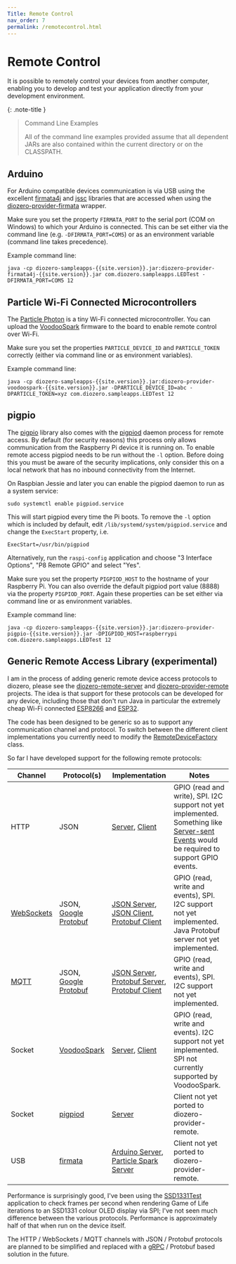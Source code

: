 ```yaml
---
Title: Remote Control
nav_order: 7
permalink: /remotecontrol.html
---
```


# Remote Control

It is possible to remotely control your devices from another computer, enabling you to develop and
test your application directly from your development environment.

{: .note-title }
> Command Line Examples
>
> All of the command line examples provided assume that all dependent JARs are also contained within
the current directory or on the CLASSPATH.

## Arduino

For Arduino compatible devices communication is via USB using the excellent [firmata4j](https://github.com/kurbatov/firmata4j)
and [jssc](https://github.com/scream3r/java-simple-serial-connector) libraries that are accessed when using the
[diozero-provider-firmata](https://github.com/mattjlewis/diozero/tree/master/diozero-provider-firmata) wrapper.

Make sure you set the property `FIRMATA_PORT` to the serial port (COM on Windows) to which your
Arduino is connected. This can be set either via the command line (e.g. `-DFIRMATA_PORT=COM5`)
or as an environment variable (command line takes precedence).

Example command line:
```shell
java -cp diozero-sampleapps-{{site.version}}.jar:diozero-provider-firmata4j-{{site.version}}.jar com.diozero.sampleapps.LEDTest -DFIRMATA_PORT=COM5 12
```

## Particle Wi-Fi Connected Microcontrollers

The [Particle Photon](https://www.particle.io/products/hardware/photon-wifi-dev-kit) is a tiny Wi-Fi
connected microcontroller.
You can upload the [VoodooSpark](https://github.com/voodootikigod/voodoospark) firmware to the board
to enable remote control over Wi-Fi.

Make sure you set the properties `PARTICLE_DEVICE_ID` and `PARTICLE_TOKEN` correctly (either via
command line or as environment variables).

Example command line:
```shell
java -cp diozero-sampleapps-{{site.version}}.jar:diozero-provider-voodoospark-{{site.version}}.jar -DPARTICLE_DEVICE_ID=abc -DPARTICLE_TOKEN=xyz com.diozero.sampleapps.LEDTest 12
```

## pigpio

The [pigpio](http://abyz.me.uk/rpi/pigpio/) library also comes with the
[pigpiod](http://abyz.me.uk/rpi/pigpio/pigpiod.html) daemon process for remote access.
By default (for security reasons) this process only allows communication from the Raspberry Pi
device it is running on.
To enable remote access pigpiod needs to be run without the `-l` option.
Before doing this you must be aware of the security implications, only consider this on a local
network that has no inbound connectivity from the Internet.

On Raspbian Jessie and later you can enable the pigpiod daemon to run as a system service:
```shell
sudo systemctl enable pigpiod.service
```

This will start pigpiod every time the Pi boots. To remove the `-l` option which is included by
default, edit `/lib/systemd/system/pigpiod.service` and change the `ExecStart` property, i.e.
```
ExecStart=/usr/bin/pigpiod
```

Alternatively, run the `raspi-config` application and choose "3 Interface Options", "P8 Remote GPIO"
and select "Yes".

Make sure you set the property `PIGPIOD_HOST` to the hostname of your Raspberry Pi.
You can also override the default pigpiod port value (8888) via the property `PIGPIOD_PORT`.
Again these properties can be set either via command line or as environment variables.

Example command line:
```shell
java -cp diozero-sampleapps-{{site.version}}.jar:diozero-provider-pigpio-{{site.version}}.jar -DPIGPIOD_HOST=raspberrypi com.diozero.sampleapps.LEDTest 12
```

## Generic Remote Access Library (experimental)

I am in the process of adding generic remote device access protocols to diozero, please see the [diozero-remote-server](https://github.com/mattjlewis/diozero/tree/master/diozero-remote-server) and [diozero-provider-remote](https://github.com/mattjlewis/diozero/tree/master/diozero-provider-remote) projects.
The idea is that support for these protocols can be developed for any device, including those that don't run Java in particular the extremely cheap Wi-Fi connected [ESP8266](https://en.wikipedia.org/wiki/ESP8266) and  [ESP32](https://en.wikipedia.org/wiki/ESP32).

The code has been designed to be generic so as to support any communication channel and protocol. To switch between the different client implementations you currently need to modify the [RemoteDeviceFactory](https://github.com/mattjlewis/diozero/blob/master/diozero-provider-remote/src/main/java/com/diozero/internal/provider/remote/devicefactory/RemoteDeviceFactory.java) class.

So far I have developed support for the following remote protocols:

| Channel | Protocol(s) | Implementation | Notes |
| ------- | ----------- | -------------- | ----- |
| HTTP | JSON | [Server](https://github.com/mattjlewis/diozero/blob/master/diozero-remote-server/src/main/java/com/diozero/remote/server/http/DiozeroController.java), [Client](https://github.com/mattjlewis/diozero/blob/master/diozero-provider-remote/src/main/java/com/diozero/internal/provider/remote/http/JsonHttpProtocolHandler.java) | GPIO (read and write), SPI. I2C support not yet implemented. Something like [Server-sent Events](https://en.wikipedia.org/wiki/Server-sent_events) would be required to support GPIO events. |
| [WebSockets](https://en.wikipedia.org/wiki/WebSocket) | JSON, [Google Protobuf](https://developers.google.com/protocol-buffers/) | [JSON Server](https://github.com/mattjlewis/diozero/blob/master/diozero-remote-server/src/main/java/com/diozero/remote/server/websocket/JsonWebSocket.java), [JSON Client](https://github.com/mattjlewis/diozero/blob/master/diozero-provider-remote/src/main/java/com/diozero/internal/provider/remote/websocket/JsonWebSocketProtocolHandler.java), [Protobuf Client](https://github.com/mattjlewis/diozero/blob/master/diozero-provider-remote/src/main/java/com/diozero/internal/provider/remote/websocket/ProtobufWebSocketProtocolHandler.java) | GPIO (read, write and events), SPI. I2C support not yet implemented. Java Protobuf server not yet implemented. |
| [MQTT](https://en.wikipedia.org/wiki/MQTT) | JSON, [Google Protobuf](https://developers.google.com/protocol-buffers/) | [JSON Server](https://github.com/mattjlewis/diozero/blob/master/diozero-remote-server/src/main/java/com/diozero/remote/server/mqtt/MqttJsonServer.java), [Protobuf Server](https://github.com/mattjlewis/diozero/blob/master/diozero-remote-server/src/main/java/com/diozero/remote/server/mqtt/MqttProtobufServer.java), [Protobuf Client](https://github.com/mattjlewis/diozero/blob/master/diozero-provider-remote/src/main/java/com/diozero/internal/provider/remote/mqtt/ProtobufMqttProtocolHandler.java) | GPIO (read, write and events), SPI. I2C support not yet implemented. |
| Socket | [VoodooSpark](https://github.com/voodootikigod/voodoospark) | [Server](https://github.com/voodootikigod/voodoospark), [Client](https://github.com/mattjlewis/diozero/blob/master/diozero-provider-remote/src/main/java/com/diozero/internal/provider/remote/voodoospark/VoodooSparkProtocolHandler.java) | GPIO (read, write and events). I2C support not yet implemented. SPI not currently supported by VoodooSpark. |
| Socket | [pigpiod](http://abyz.me.uk/rpi/pigpio/pigpiod.html) | [Server](http://abyz.me.uk/rpi/pigpio/pigpiod.html) | Client not yet ported to diozero-provider-remote. |
| USB | [firmata](https://github.com/firmata/protocol) | [Arduino Server](https://github.com/firmata/arduino), [Particle Spark Server](https://github.com/firmata/spark) | Client not yet ported to diozero-provider-remote. |

Performance is surprisingly good, I've been using the
[SSD1331Test](https://github.com/mattjlewis/diozero/blob/master/diozero-sampleapps/src/main/java/com/diozero/sampleapps/SSD1331Test.java)
application to check frames per second when rendering Game of Life iterations to an SSD1331 colour
OLED display via SPI; I've not seen much difference between the various protocols. Performance
is approximately half of that when run on the device itself.

The HTTP / WebSockets / MQTT channels with JSON / Protobuf protocols are planned to be simplified
and replaced with a [gRPC](https://grpc.io) / Protobuf based solution in the future.
